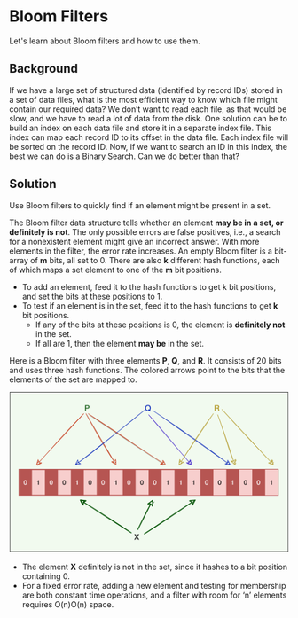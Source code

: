 # Bloom Filters

Let's learn about Bloom filters and how to use them.

## Background

If we have a large set of structured data (identified by record IDs) stored in a set of data files, what is the most efficient way to know which file might contain our required data? We don’t want to read each file, as that would be slow, and we have to read a lot of data from the disk. One solution can be to build an index on each data file and store it in a separate index file. This index can map each record ID to its offset in the data file. Each index file will be sorted on the record ID. Now, if we want to search an ID in this index, the best we can do is a Binary Search. Can we do better than that?

## Solution

Use Bloom filters to quickly find if an element might be present in a set.

The Bloom filter data structure tells whether an element **may be in a set, or definitely is not**. The only possible errors are false positives, i.e., a search for a nonexistent element might give an incorrect answer. With more elements in the filter, the error rate increases. An empty Bloom filter is a bit-array of **m** bits, all set to 0. There are also **k** different hash functions, each of which maps a set element to one of the **m** bit positions.

- To add an element, feed it to the hash functions to get k bit positions, and set the bits at these positions to 1.
- To test if an element is in the set, feed it to the hash functions to get **k** bit positions.
  - If any of the bits at these positions is 0, the element is **definitely not** in the set.
  - If all are 1, then the element **may be** in the set.

Here is a Bloom filter with three elements **P**, **Q**, and **R**. It consists of 20 bits and uses three hash functions. The colored arrows point to the bits that the elements of the set are mapped to.

<p align="center">
  <img src="../images/Bloom_Filter.png" width="750" alt="Bloom Filter" />
</p>

- The element **X** definitely is not in the set, since it hashes to a bit position containing 0.
- For a fixed error rate, adding a new element and testing for membership are both constant time operations, and a filter with room for ‘n’ elements requires O(n)O(n) space.